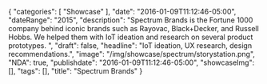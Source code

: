 {
   "categories": [
      "Showcase"
   ],
   "date": "2016-01-09T11:12:46-05:00",
   "dateRange": "2015",
   "description": "Spectrum Brands is the Fortune 1000 company behind iconic brands such as Rayovac, Black+Decker, and Russell Hobbs. We helped them with IoT ideation and research on several product prototypes. ",
   "draft": false,
   "headline": "IoT ideation, UX research, design recommendations.",
   "image": "/img/showcase/spectrum/storystation.png",
   "NDA": true,
   "publishdate": "2016-01-09T11:12:46-05:00",
   "showcaseImg": [],
   "tags": [],
   "title": "Spectrum Brands"
}

